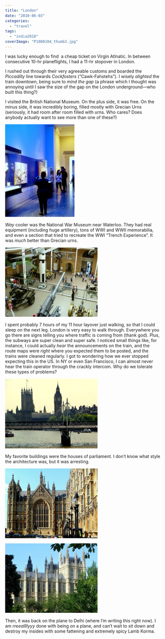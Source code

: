 ```yaml
---
title: "London"
date: "2010-06-03"
categories:
  - "travel"
tags:
  - "india2010"
coverImage: "P1000104_thumb3.jpg"
---
```


I was lucky enough to find  a cheap ticket on Virgin Atlnatic. In between consecutive 10-hr planeflights, I had a 11-hr stopover in London.

I rushed out through their very agreeable customs and boarded the _Piccadilly_ line towards _Cockfosters_ (“Cawk-Fahstehs”). I wisely _alighted_ the train downtown, being sure to _mind the gap_ (a phrase which I thought was annoying until I saw the size of the gap on the London underground—who built this thing?)

I visited the British National Museum. On the plus side, it was free. On the minus side, it was incredibly boring, filled mostly with Grecian Urns (seriously, it had room after room filled with urns. Who cares? Does anybody actually want to see more than one of these?)

[![P1000104](images/P1000104_thumb3-225x300.jpg "P1000104")](/wp-content/uploads/2010/06/P1000104_thumb3.jpg)

_Way_ cooler was the National War Museum near Waterloo. They had real equipment (including huge artillery), tons of WWI and WWII memorabilia, and even a section that tried to recreate the WWI “Trench Experience”. It was _much_ better than Grecian urns.

[![P1000122](images/P1000122_thumb1-300x225.jpg "P1000122")](/wp-content/uploads/2010/06/P1000122_thumb1.jpg)

I spent probably 7 hours of my 11 hour layover just walking, so that I could sleep on the next leg. London is very easy to walk through. Everywhere you go there are signs telling you where traffic is coming from (thank god). Plus, the subways are super clean and super safe. I noticed small things like, for instance, I could actually _hear_ the announcements on the train, and the route maps were _right_ where you expected them to be posted, and the trains were cleaned regularly. I got to wondering how we ever stopped expecting this in the US. In NY or even San Francisco, I can almost never hear the train operator through the crackly intercom. Why do we tolerate these types of problems?

[![P1000112](images/P1000112_thumb1-300x226.jpg "P1000112")](/wp-content/uploads/2010/06/P1000112_thumb1.jpg)

My favorite buildings were the houses of parliament. I don’t know what style the architecture was, but it was arresting.

[![P1000136](images/P1000136_thumb1-300x226.jpg "P1000136")](/wp-content/uploads/2010/06/P1000136_thumb1.jpg)

[![P1000142](images/P1000142_thumb1-300x225.jpg "P1000142")](/wp-content/uploads/2010/06/P1000142_thumb1.jpg)

Then, it was back on the plane to Delhi (where I’m writing this right now). I am _rreeallllyyy_ done with being on a plane, and can’t wait to sit down and destroy my insides with some fattening and extremely spicy Lamb Korma.
